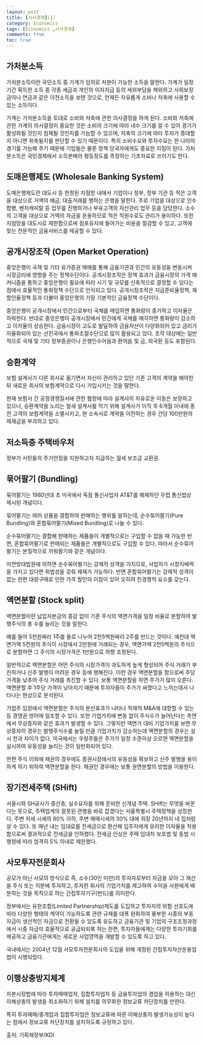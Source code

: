 ```yaml
---
layout: post
title: [시사경제](1)
category: Economics
tags: [Economics ,시사경제]
comments: true
toc: true
---
```

## 가처분소득

가처분소득이란 국민소득 중 가계가 임의로 처분이 가능한 소득을 말한다. 가계가 일정기간 획득한 소득 중 각종 세금과 개인의 이자지급 등의 세외부담을 제외하고 사회보장금이나 연금과 같은 이전소득을 보탠 것으로, 언제든 자유롭게 소비나 저축에 사용할 수 있는 소득이다. 

가계는 가처분소득을 토대로 소비와 저축에 관한 의사결정을 하게 된다. 소비와 저축에 관한 가계의 의사결정이 중요한 것은 소비의 크기에 따라 내수 크기를 알 수 있어 경기가 활성화될 것인지 침체될 것인지를 가늠할 수 있으며, 저축의 크기에 따라 투자가 증대할지 아니면 위축될지를 판단할 수 있기 때문이다. 특히 소비수요와 투자수요는 한 나라의 경기를 가늠해 주기 때문에 기업들은 물론 정책 당국자에게도 중요한 지침이 된다. 가처분소득은 국민경제에서 소득분배의 평등정도를 측정하는 기초자료로 쓰이기도 한다.

## 도매은행제도 (Wholesale Banking System)

도매은행제도란 대도시 등 한정된 지점망 내에서 기업이나 정부, 정부 기관 등 적은 고객을 대상으로 거액의 예금, 대출거래를 행하는 은행을 말한다. 주로 기업을 대상으로 인수합병, 벤처캐피탈 등 업무를 진행하거나 부유고객의 자산관리 업무 등을 담당한다. 소수의 고객을 대상으로 거액의 자금을 운용하므로 적은 직원수로도 관리가 용이하다. 또한 지점망을 대도시로 제한함으로써 점포유지에 들어가는 비용을 절감할 수 있고, 고객에 맞는 전문적인 금융서비스를 제공할 수 있다.

## 공개시장조작 (Open Market Operation)

중앙은행이 국채 및 기타 유가증권 매매를 통해 금융기관과 민간의 유동성을 변동시켜 시장금리에 영향을 주는 정책수단이다. 공개시장조작은 정책 효과가 금융시장의 가격 매커니즘을 통하고 중앙은행이 필요에 따라 시기 및 규모를 신축적으로 결정할 수 있다는 점에서 효율적인 통화정책 수단으로 인식되고 있다. 공개시장조작은 지급준비율정책, 재할인율정책 등과 더불어 중앙은행의 가장 기본적인 금융정책 수단이다. 

중앙은행이 공개시장에서 민간으로부터 국채를 매입하면 통화량이 증가하고 이자율은 하락한다. 반대로 중앙은행이 공개시장에서 민간에게 국채를 매각하면 통화량이 감소하고 이자율이 상승한다. 금융시장이 고도로 발달하여 금융자산이 다양화되어 있고 금리가 자율화되어 있는 선진국에서 통화조절수단으로 많이 활용되고 있다. 조작 대상에는 일반적으로 국채 및 기타 정부증권이나 은행인수어음과 환어음 및 금, 외국환 등도 포함된다.

## 승환계약

보험 설계사가 다른 회사로 옮기면서 자신이 관리하고 있던 기존 고객의 계약을 해약한 뒤 새로운 회사의 보험계약으로 다시 가입시키는 것을 말한다.

현재 보험사 간 공정경쟁질서에 관한 협정에 따라 설계사의 자유로운 이동은 보장하고 있으나, 승환계약을 노리는 철새 설계사를 막기 위해 설계사가 이직 후 6개월 이내에 종전 고객의 보험계약을 소멸시키고, 현 소속사로 계약을 이전하는 경우 건당 100만원의 제재금을 부과하고 있다.

## 저소득층 주택바우처

정부가 서민들의 주거안정을 지원하고자 지급하는 월세 보조금 교환권.

## 묶어팔기 (Bundling)

묶어팔기는 1980년대 초 미국에서 독점 통신사업자 AT&T를 해체하던 무렵 통신법상 제시된 개념이다.

묶어팔기는 여러 상품을 결합하여 판매하는 행위를 말하는데, 순수묶어팔기(Pure Bundling)와 혼합묶어팔기(Mixed Bundling)로 나눌 수 있다.

순수묶어팔기는 결합해 판매하는 제품들이 개별적으로는 구입할 수 없을 때 가능한 반면, 혼합묶어팔기로 판매되는 제품들은 개별적으로도 구입할 수 있다. 따라서 순수묶어팔기는 본질적으로 끼워팔기와 같은 개념이다. 

미연방대법원에 의하면 순수묶어팔기는 강제적 성격을 가지므로, 사업자가 시장지배력을 가지고 있다면 위법성을 갖춰 제재가 가능하다. 반면 혼합묶어팔기는 강제적 성격이 없는 한편 대량구매로 인한 가격 할인의 이점이 있어 오히려 친경쟁적 요소를 갖는다.

## 액면분할 (Stock split)

액면분할이란 납입자본금의 증감 없이 기존 주식의 액면가격을 일정 비율로 분할하여 발행주식의 총 수를 늘리는 것을 말한다.

예를 들어 5천원짜리 1주를 둘로 나누어 2천5백원짜리 2주를 만드는 것이다. 예컨대 액면가액 5천원의 주식이 시장에서 2만원에 거래되는 경우, 액면가액 2천5백원의 주식으로 분할하면 그 주식의 시장가격은 1만원으로 하향 조정된다. 

일반적으로 액면분할은 어떤 주식의 시장가격이 과도하게 높게 형성되어 주식 거래가 부진하거나 신주 발행이 어려운 경우 등에 행해진다. 이런 경우 액면분할을 함으로써 주당 가격을 낮추어 주식 거래를 촉진할 수 있다. 보통 액면분할을 하면 주가가 많이 오른다. 액면분할 후 1주당 가격이 낮아지기 때문에 투자자들이 주가가 싸졌다고 느끼는데서 나타나는 현상으로 분석된다. 

기업주 입장에서 액면분할은 주식의 분산효과가 나타나 적재적 M&A에 대항할 수 있는 등 경영권 방어에 일조할 수 있다. 또한 기업가치에 변동 없이 주식수가 늘어난다는 측면에서 무상증자와 같은 효과가 발생할 수 있다. 그렇지만 액면가 대비 기업가치를 보면 무상증자의 경우는 발행주식수를 늘릴 만큼 기업가치가 감소하는데 액면분할의 경우는 실시 전과 차이가 없다. 미국에서는 우량주들은 주가가 일정 수준이상 오르면 액면분할을 실시하여 유동성을 늘리는 것이 일반화되어 있다.

한편 주식 이외에 채권의 경우에도 증권시장에서의 유동성을 확보하고 신주 발행을 용이하게 하기 위하여 액면분할을 한다. 채권인 경우에는 보통 권면분할의 방법을 이용한다.

## 장기전세주택 (SHift)

서울시와 SH공사가 중산층, 실수요자를 위해 준비한 신개념 주택. SHift는 무엇을 바꾼다는 뜻으로, 주택업계의 잘못된 관행을 바로 잡겠다는 서울특별시 주택정책을 상징한다. 주변 저세 시세의 80% 이하, 주변 매매시세의 30% 대에 최장 20년까지 내 집처럼 살 수 있다. 또 매년 내는 임대료를 전세금으로 환산해 입주자에게 유리한 이자율을 적용함으로써 결과적으로 전세금을 인하했다. 전세금 인상은 주택 임대차 보호법 및 동법 시행령에 따라 엄격히 5% 이내로 제한했다.

## 사모투자전문회사

공모가 아닌 사모의 방식으로 즉, 소수(30인 미만)의 투자자로부터 자금을 모아 그 재산을 주식 또는 지분에 투자하고, 투자한 회사의 기업가치를 제고하여 수익을 사원에게 배분하는 것을 목적으로 하는 간접투자기구(펀드)를 의미한다.

정부에서는 유한조합(Limited Partnership)제도를 도입하고 투자자의 위험 선호도에 따라 다양한 형태의 계약이 가능하도록 관련 규제를 대폭 완화하여 풍부한 시중의 부동자금이 생산적인 자금으로 전환될 수 있도록 유도하고 금융기관 및 기업의 구조조정과정에서 시중 자금이 효율적으로 공급되되록 하는 한편, 투자자들에게는 다양한 투자기회를 제공하고 금융기관에게는 새로운 사업영역을 개발할 수 있도록 하고 있다.

국내에서는 2004년 12월 사모투자전문회사의 도입을 위해 개정된 간접투자자산운용업법이 시행되었다.

## 이행상충방지체계

자본시장법에 따라 투자매매업자, 집합투자업자 등 금융투자업의 겸업을 허용하는 대신 이해상충의 발생을 최소화하기 위해 설치를 의무화한 정보교류 차단장치를 만한다. 

특히 투자매매/중개업과 집합투자업은 정보교류에 따른 이해상충의 발생가능성이 높다는 점에서 정보교류 차단장치를 설치하도록 규정하고 있다.

출처: 기획재정부/KDI
